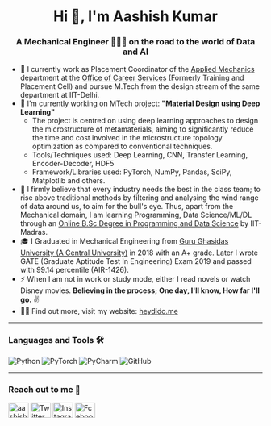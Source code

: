 <h1 align="center">Hi 👋, I'm Aashish Kumar</h1>
<h3 align="center">A Mechanical Engineer 👨🏻‍🔧 on the road to the world of Data and AI</h3>

- 💼 I currently work as Placement Coordinator of the [Applied Mechanics](https://www.linkedin.com/in/applied-mechanics-iit-delhi/) department at the [Office of Career Services](https://ocs.iitd.ac.in/ocs/index.php) (Formerly Training and Placement Cell) and pursue M.Tech from the design stream of the same department at IIT-Delhi.
- 🔭 I’m currently working on MTech project: **"Material Design using Deep Learning"**
  - The project is centred on using deep learning approaches to design the microstructure of metamaterials, aiming to significantly reduce the time and cost involved in the microstructure topology optimization as compared to conventional techniques.
  - Tools/Techniques used: Deep Learning, CNN, Transfer Learning, Encoder-Decoder, HDF5
  - Framework/Libraries used: PyTorch, NumPy, Pandas, SciPy, Matplotlib and others.
- 🎯 I firmly believe that every industry needs the best in the class team; to rise above traditional methods by filtering and analysing the wind range of data around us, to aim for the bull's eye. Thus, apart from the Mechanical domain, I am learning Programming, Data Science/ML/DL through an [Online B.Sc Degree in Programming and Data Science](https://onlinedegree.iitm.ac.in/) by IIT-Madras.
- 🎓 I Graduated in Mechanical Engineering from [Guru Ghasidas University (A Central University)](https://www.ggu.ac.in/) in 2018 with an A+ grade. Later I wrote GATE (Graduate Aptitude Test In Engineering) Exam 2019 and passed with 99.14 percentile (AIR-1426).
- ⚡ When I am not in work or study mode, either I read novels or watch Disney movies. **Believing in the process; One day, I'll know, How far I'll go.** ✌
- 👨‍💻 Find out more, visit my website: [heydido.me](https://www.heydido.me/)
---
<h3 align="left">Languages and Tools 🛠 </h3> 

![Python](http://img.shields.io/badge/-Python-3776AB?style=flat-square&logo=python&logoColor=ffffff)
![PyTorch](https://img.shields.io/badge/PyTorch-%20-orange)
![PyCharm](https://img.shields.io/badge/PyCharm-%20-green)
![GitHub](https://badges.aleen42.com/src/github.svg)

---
<h3 align="left">Reach out to me 📝 </h3>
<p align="left">
<a href="https://linkedin.com/in/aashish4" target="blank"><img align="center" src="https://cdn.jsdelivr.net/npm/simple-icons@3.0.1/icons/linkedin.svg" alt="aashish4" height="30" width="40" /></a>
<a href="https://twitter.com/_heydido" target="blank"><img align="center" src="https://cdn.jsdelivr.net/npm/simple-icons@3.0.1/icons/twitter.svg" alt="Twitter" height="30" width="40" /></a>
<a href="https://instagram.com/_heydido" target="blank"><img align="center" src="https://cdn.jsdelivr.net/npm/simple-icons@3.0.1/icons/instagram.svg" alt="Instagram" height="30" width="40" /></a>
<a href="https://fb.com/heydido4" target="blank"><img align="center" src="https://cdn.jsdelivr.net/npm/simple-icons@3.0.1/icons/facebook.svg" alt="Fcebook" height="30" width="40" /></a>
</p>

